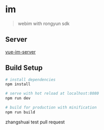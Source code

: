 # im

> webim with rongyun sdk
## Server
<a href="https://github.com/donley828/vue-im-server" target="_blank">vue-im-server</a>
## Build Setup

``` bash
# install dependencies
npm install

# serve with hot reload at localhost:8080
npm run dev

# build for production with minification
npm run build
```
zhangshuai test pull request



